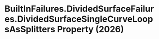 # BuiltInFailures.DividedSurfaceFailures.DividedSurfaceSingleCurveLoopsAsSplitters Property (2026)

﻿